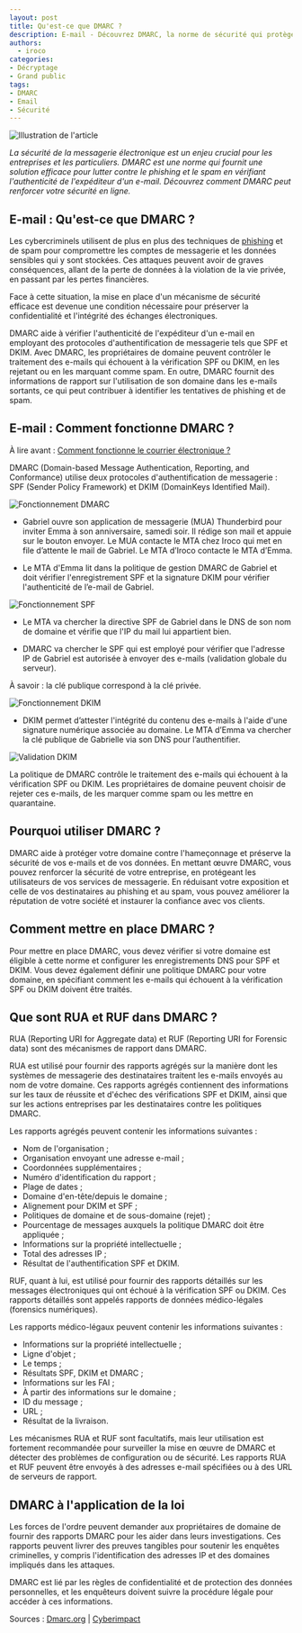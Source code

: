 ```yaml
---
layout: post
title: Qu'est-ce que DMARC ?
description: E-mail - Découvrez DMARC, la norme de sécurité qui protège votre entreprise contre le phishing et le spam. Vérification, contrôle et reporting inclus !
authors:
  - iroco
categories:
- Décryptage
- Grand public
tags:
- DMARC
- Email
- Sécurité
---
```

![Illustration de l'article](/images/DMARC/DMARC.png)

*La sécurité de la messagerie électronique est un enjeu crucial pour les entreprises et les particuliers. DMARC est une norme qui fournit une solution efficace pour lutter contre le phishing et le spam en vérifiant l'authenticité de l'expéditeur d'un e-mail. Découvrez comment DMARC peut renforcer votre sécurité en ligne.*

## E-mail : Qu'est-ce que DMARC ? 

Les cybercriminels utilisent de plus en plus des techniques de [phishing](https://blog.iroco.co/phishing/) et de spam pour compromettre les comptes de messagerie et les données sensibles qui y sont stockées. Ces attaques peuvent avoir de graves conséquences, allant de la perte de données à la violation de la vie privée, en passant par les pertes financières.

Face à cette situation, la mise en place d'un mécanisme de sécurité efficace est devenue une condition nécessaire pour préserver la confidentialité et l'intégrité des échanges électroniques.

DMARC aide à vérifier l'authenticité de l'expéditeur d'un e-mail en employant des protocoles d'authentification de messagerie tels que SPF et DKIM. Avec DMARC, les propriétaires de domaine peuvent contrôler le traitement des e-mails qui échouent à la vérification SPF ou DKIM, en les rejetant ou en les marquant comme spam. En outre, DMARC fournit des informations de rapport sur l'utilisation de son domaine dans les e-mails sortants, ce qui peut contribuer à identifier les tentatives de phishing et de spam.

## E-mail : Comment fonctionne DMARC ?

À lire avant : [Comment fonctionne le courrier électronique ?](https://blog.iroco.co/comment-fonctionne-le-courrier-%C3%A9lectronique/)

DMARC (Domain-based Message Authentication, Reporting, and Conformance) utilise deux protocoles d'authentification de messagerie : SPF (Sender Policy Framework) et DKIM (DomainKeys Identified Mail). 

![Fonctionnement DMARC](/images/DMARC/fonctionnement-dmarc.png)

* Gabriel ouvre son application de messagerie (MUA) Thunderbird pour inviter Emma à son anniversaire, samedi soir. Il rédige son mail et appuie sur le bouton envoyer. Le MUA contacte le MTA chez Iroco qui met en file d’attente le mail de Gabriel. Le MTA d’Iroco contacte le MTA d’Emma.

* Le MTA d'Emma lit dans la politique de gestion DMARC de Gabriel et doit vérifier l'enregistrement SPF et la signature DKIM pour vérifier l'authenticité de l’e-mail de Gabriel. 

![Fonctionnement SPF](/images/DMARC/fonctionnement-spf.png)

* Le MTA va chercher la directive SPF de Gabriel dans le DNS de son nom de domaine et vérifie que l'IP du mail lui appartient bien.

* DMARC va chercher le SPF qui est employé pour vérifier que l'adresse IP de Gabriel est autorisée à envoyer des e-mails (validation globale du serveur).

À savoir : la clé publique correspond à la clé privée. 

![Fonctionnement DKIM](/images/DMARC/fonctionnement-dkim.png)

* DKIM permet d’attester l'intégrité du contenu des e-mails à l'aide d'une signature numérique associée au domaine. Le MTA d’Emma va chercher la clé publique de Gabrielle via son DNS pour l’authentifier.

![Validation DKIM](/images/DMARC/DKIM-validation.png)

La politique de DMARC contrôle le traitement des e-mails qui échouent à la vérification SPF ou DKIM. Les propriétaires de domaine peuvent choisir de rejeter ces e-mails, de les marquer comme spam ou les mettre en quarantaine.

## Pourquoi utiliser DMARC ?

DMARC aide à protéger votre domaine contre l'hameçonnage et préserve la sécurité de vos e-mails et de vos données. En mettant œuvre DMARC, vous pouvez renforcer la sécurité de votre entreprise, en protégeant les utilisateurs de vos services de messagerie. En réduisant votre exposition et celle de vos destinataires au phishing et au spam, vous pouvez améliorer la réputation de votre société et instaurer la confiance avec vos clients.

## Comment mettre en place DMARC ?

Pour mettre en place DMARC, vous devez vérifier si votre domaine est éligible à cette norme et configurer les enregistrements DNS pour SPF et DKIM. Vous devez également définir une politique DMARC pour votre domaine, en spécifiant comment les e-mails qui échouent à la vérification SPF ou DKIM doivent être traités.

## Que sont RUA et RUF dans DMARC ?

RUA (Reporting URI for Aggregate data) et RUF (Reporting URI for Forensic data) sont des mécanismes de rapport dans DMARC.

RUA est utilisé pour fournir des rapports agrégés sur la manière dont les systèmes de messagerie des destinataires traitent les e-mails envoyés au nom de votre domaine. Ces rapports agrégés contiennent des informations sur les taux de réussite et d'échec des vérifications SPF et DKIM, ainsi que sur les actions entreprises par les destinataires contre les politiques DMARC.

Les rapports agrégés peuvent contenir les informations suivantes :
* Nom de l'organisation ;
* Organisation envoyant une adresse e-mail ;
* Coordonnées supplémentaires ;
* Numéro d'identification du rapport ;
* Plage de dates ;
* Domaine d'en-tête/depuis le domaine ;
* Alignement pour DKIM et SPF ;
* Politiques de domaine et de sous-domaine (rejet) ;
* Pourcentage de messages auxquels la politique DMARC doit être appliquée ;
* Informations sur la propriété intellectuelle ;
* Total des adresses IP ;
* Résultat de l'authentification SPF et DKIM.

RUF, quant à lui, est utilisé pour fournir des rapports détaillés sur les messages électroniques qui ont échoué à la vérification SPF ou DKIM. Ces rapports détaillés sont appelés rapports de données médico-légales (forensics numériques). 

Les rapports médico-légaux peuvent contenir les informations suivantes :
* Informations sur la propriété intellectuelle ;
* Ligne d'objet ;
* Le temps ;
* Résultats SPF, DKIM et DMARC ;
* Informations sur les FAI ;
* À partir des informations sur le domaine ;
* ID du message ;
* URL ;
* Résultat de la livraison.

Les mécanismes RUA et RUF sont facultatifs, mais leur utilisation est fortement recommandée pour surveiller la mise en œuvre de DMARC et détecter des problèmes de configuration ou de sécurité. Les rapports RUA et RUF peuvent être envoyés à des adresses e-mail spécifiées ou à des URL de serveurs de rapport.

## DMARC à l'application de la loi 

Les forces de l'ordre peuvent demander aux propriétaires de domaine de fournir des rapports DMARC pour les aider dans leurs investigations. Ces rapports peuvent livrer des preuves tangibles pour soutenir les enquêtes criminelles, y compris l'identification des adresses IP et des domaines impliqués dans les attaques.

DMARC est lié par les règles de confidentialité et de protection des données personnelles, et les enquêteurs doivent suivre la procédure légale pour accéder à ces informations.

Sources : [Dmarc.org](https://dmarc.org/) | [Cyberimpact](https://cyberimpact.com/)

